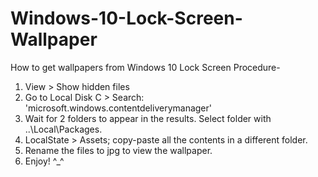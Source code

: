 # Windows-10-Lock-Screen-Wallpaper
How to get wallpapers from Windows 10 Lock Screen 
Procedure- 
1) View > Show hidden files
2) Go to Local Disk C > Search: 'microsoft.windows.contentdeliverymanager'
3) Wait for 2 folders to appear in the results. Select folder with ..\Local\Packages. 
4) LocalState > Assets; copy-paste all the contents in a different folder. 
5) Rename the files to jpg to view the wallpaper.
6) Enjoy! ^_^ 

